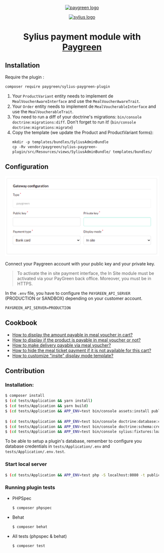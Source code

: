 <p align="center">
  <a href="https://paygreen.io/" target="_blank">
    <img alt="paygreen logo" width="250px" src="https://paygreen.github.io/images/email/logo/paygreen/base.png" />
  </a>
</p>
<p align="center">
  <a href="https://sylius.com" target="_blank">
      <img alt="sylius logo" width="250px" src="https://demo.sylius.com/assets/shop/img/logo.png" />
  </a>
</p>

<h1 align="center">Sylius payment module with <a target="_blank" href="https://paygreen.io/">Paygreen</a></h1>

## Installation

Require the plugin :

```bash
composer require paygreen/sylius-paygreen-plugin
```

1. Your `ProductVariant` entity needs to implement de `MealVoucherAwareInterface` and use the `MealVoucherAwareTrait`.
2. Your `Order` entity needs to implement de `MealVoucherableInterface` and use the `MealVoucherableTrait`.
3. You need to run a diff of your doctrine's migrations: `bin/console doctrine:migrations:diff`. Don't forget to run it! (`bin/console doctrine:migrations:migrate`)
4. Copy the template (we update the Product and ProductVariant forms):
   ```
   mkdir -p templates/bundles/SyliusAdminBundle
   cp -Rv vendor/paygreen/sylius-paygreen-plugin/src/Resources/views/SyliusAdminBundle/ templates/bundles/
   ```

## Configuration

![Gateway configuration](https://github.com/PayGreen/sylius-paygreen-plugin/blob/master/doc/gateway_configuration.png?raw=true)

Connect your Paygreen account with your public key and your private key.

> To activate the in site payment interface, the In Site module must be activated via your PayGreen back office. Moreover, you must be in HTTPS.

In the `.env` file, you have to configure the `PAYGREEN_API_SERVER` (PRODUCTION or SANDBOX) depending on your customer account.

```
PAYGREEN_API_SERVER=PRODUCTION
```

## Cookbook

- [How to display the amount payable in meal voucher in cart?](https://github.com/PayGreen/sylius-paygreen-plugin/blob/master/doc/how-to-display-the-amount-payable-in-meal-voucher-in-cart.md)
- [How to display if the product is payable in meal voucher or not?](https://github.com/PayGreen/sylius-paygreen-plugin/blob/master/doc/how-to-display-if-the-product-is-payable-in-meal-voucher-or-not.md)
- [How to make delivery payable via meal voucher?](https://github.com/PayGreen/sylius-paygreen-plugin/blob/master/doc/how-to-make-delivery-payable-via-meal-voucher.md)
- [How to hide the meal ticket payment if it is not available for this cart?](https://github.com/PayGreen/sylius-paygreen-plugin/blob/master/doc/how-to-hide-the-meal-voucher-payment-method-if-it-is-not-available-for-this-cart.md)
- [How to customize "insite" display mode template?](https://github.com/PayGreen/sylius-paygreen-plugin/blob/master/doc/how-to-customize-insite-display-mode.md)

## Contribution

### Installation:

```bash
$ composer install
$ (cd tests/Application && yarn install)
$ (cd tests/Application && yarn build)
$ (cd tests/Application && APP_ENV=test bin/console assets:install public)

$ (cd tests/Application && APP_ENV=test bin/console doctrine:database:create)
$ (cd tests/Application && APP_ENV=test bin/console doctrine:schema:create)
$ (cd tests/Application && APP_ENV=test bin/console sylius:fixtures:load)
```

To be able to setup a plugin's database, remember to configure you database credentials in `tests/Application/.env` and `tests/Application/.env.test`.

### Start local server
```bash
$ (cd tests/Application && APP_ENV=test php -S localhost:8080 -t public)
```

### Running plugin tests

- PHPSpec

  ```bash
  $ composer phpspec
  ```

- Behat

  ```bash
  $ composer behat
  ```

- All tests (phpspec & behat)

  ```bash
  $ composer test
  ```